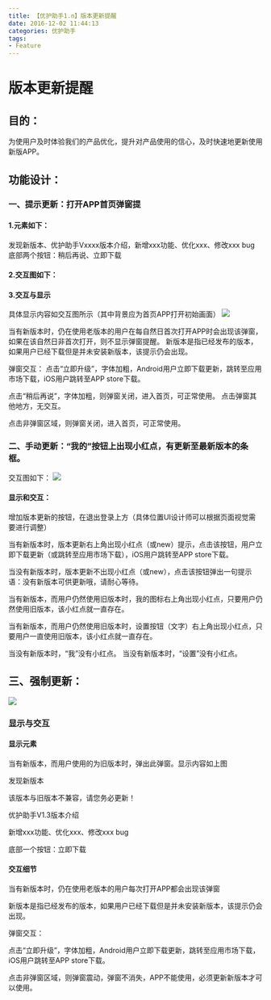 ```yaml
---
title: 【优护助手1.n】版本更新提醒
date: 2016-12-02 11:44:13
categories: 优护助手
tags:
- Feature
---
```


# 版本更新提醒
## 目的：
为使用户及时体验我们的产品优化，提升对产品使用的信心，及时快速地更新使用新版APP。
<!--more-->

## 功能设计：
### 一、提示更新：打开APP首页弹窗提
#### 1.元素如下：
发现新版本、优护助手Vxxxx版本介绍，新增xxx功能、优化xxx、修改xxx bug
底部两个按钮：稍后再说、立即下载
#### 2.交互图如下：
#### 3.交互与显示
具体显示内容如交互图所示（其中背景应为首页APP打开初始画面）
![](/media/14809288285131.jpg)

当有新版本时，仍在使用老版本的用户在每自然日首次打开APP时会出现该弹窗，如果在该自然日非首次打开，则不显示弹窗提醒。
新版本是指已经发布的版本，如果用户已经下载但是并未安装新版本，该提示仍会出现。


弹窗交互：
点击“立即升级”，字体加粗，Android用户立即下载更新，跳转至应用市场下载，iOS用户跳转至APP store下载。

点击“稍后再说”，字体加粗，则弹窗关闭，进入首页，可正常使用。
点击弹窗其他地方，无交互。

点击非弹窗区域，则弹窗关闭，进入首页，可正常使用。

### 二、手动更新：“我的”按钮上出现小红点，有更新至最新版本的条框。
交互图如下：
![](/media/14809320776156.jpg)

#### 显示和交互：
增加版本更新的按钮，在退出登录上方（具体位置UI设计师可以根据页面视觉需要进行调整）

当有新版本时，版本更新右上角出现小红点（或new）提示，点击该按钮，用户立即下载更新（或跳转至应用市场下载），iOS用户跳转至APP store下载。

当没有新版本时，版本更新不出现小红点（或new），点击该按钮弹出一句提示语：没有新版本可供更新哦，请耐心等待。

当有新版本，而用户仍然使用旧版本时，我的图标右上角出现小红点，只要用户仍然使用旧版本，该小红点就一直存在。

当有新版本，而用户仍然使用旧版本时，设置按钮（文字）右上角出现小红点，只要用户一直使用旧版本，该小红点就一直存在。

当没有新版本时，“我”没有小红点。
当没有新版本时，“设置”没有小红点。

## 三、强制更新：
![](/media/14809288598271.jpg)

### 显示与交互
#### 显示元素
当有新版本，而用户使用的为旧版本时，弹出此弹窗。显示内容如上图

发现新版本

该版本与旧版本不兼容，请您务必更新！

优护助手V1.3版本介绍

新增xxx功能、优化xxx、修改xxx bug

底部一个按钮：立即下载
#### 交互细节
当有新版本时，仍在使用老版本的用户每次打开APP都会出现该弹窗

新版本是指已经发布的版本，如果用户已经下载但是并未安装新版本，该提示仍会出现。

弹窗交互：

点击“立即升级”，字体加粗，Android用户立即下载更新，跳转至应用市场下载，iOS用户跳转至APP store下载。

点击非弹窗区域，则弹窗震动，弹窗不消失，APP不能使用，必须更新新版本才可以使用。









